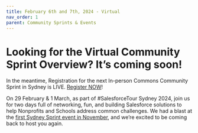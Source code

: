 ```yaml
---
title: February 6th and 7th, 2024 - Virtual
nav_order: 1
parent: Community Sprints & Events
---
```


# Looking for the Virtual Community Sprint Overview? It’s coming soon! 

In the meantime, Registration for the next In-person Commons Community Sprint in Sydney is LIVE. [Register NOW](https://invite.salesforce.com/commonscommunitysprint-aadf)! 

On 29 February & 1 March, as part of #SalesforceTour Sydney 2024, join us for two days full of networking, fun, and building Salesforce solutions to help Nonprofits and Schools address common challenges. We had a blast at the [first Sydney Sprint event in November](https://sfdo-community-sprints.github.io/docs/sprints/2023-11-1516-Sprint/#down-under-community-innovation-wrapping-up-the-first-ever-commons-community-sprint-in-sydney-australia), and we’re excited to be coming back to host you again.
